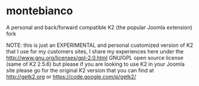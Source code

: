 montebianco
===========

A personal and back/forward compatible K2 (the popular Joomla extension) fork

NOTE: this is just an EXPERIMENTAL and personal customized version of K2 that I use for my customers sites, 
I share my experiences here under the http://www.gnu.org/licenses/gpl-2.0.html GNU/GPL open source license (same of K2 2.5.6) but please if you are looking to use K2
in your Joomla site please go for the original K2 version that you can find at http://getk2.org or https://code.google.com/p/getk2/
